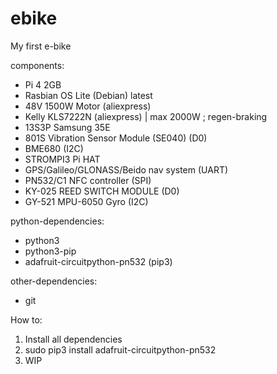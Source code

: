 # ebike

My first e-bike

components:

- Pi 4 2GB	
- Rasbian OS Lite (Debian) latest	
- 48V 1500W Motor (aliexpress)	
- Kelly KLS7222N (aliexpress) | max 2000W ; regen-braking	
- 13S3P Samsung 35E	
- 801S Vibration Sensor Module (SE040) (D0)	
- BME680 (I2C)	
- STROMPI3 Pi HAT	
- GPS/Galileo/GLONASS/Beido nav system (UART)	
- PN532/C1 NFC controller (SPI)	
- KY-025 REED SWITCH MODULE (D0)	
- GY-521 MPU-6050 Gyro (I2C)	

python-dependencies:

- python3
- python3-pip
- adafruit-circuitpython-pn532 (pip3)


other-dependencies:

- git

How to:

1. Install all dependencies
2. sudo pip3 install adafruit-circuitpython-pn532
3. WIP
